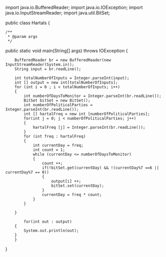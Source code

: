 import java.io.BufferedReader;
import java.io.IOException;
import java.io.InputStreamReader;
import java.util.BitSet;


public class Hartals {

    /**
     * @param args
     */
public static void main(String[] args) throws IOException {
        
        BufferedReader br = new BufferedReader(new InputStreamReader(System.in));
        String input = br.readLine();
        
        int totalNumberOfInputs = Integer.parseInt(input);
        int [] output = new int[totalNumberOfInputs];
        for (int i = 0 ; i < totalNumberOfInputs; i++)
        {
            int numberOfDaysToMonitor = Integer.parseInt(br.readLine());
            BitSet bitSet = new BitSet();
            int numberOfPoliticalParties = Integer.parseInt(br.readLine());
            int [] hartalFreq = new int [numberOfPoliticalParties];
            for(int j = 0; j < numberOfPoliticalParties; j++)
            {
                hartalFreq [j] = Integer.parseInt(br.readLine());
            }            
            for (int freq : hartalFreq)
            {
                int currentDay = freq;
                int count = 1;
                while (currentDay <= numberOfDaysToMonitor)
                {
                    count ++;
                    if(!bitSet.get(currentDay) && !(currentDay%7 ==6 || currentDay%7 == 0))
                    {
                        output[i] ++;
                        bitSet.set(currentDay);
                    }
                    currentDay = freq * count;
                }
            }
            
        }
    
            for(int out : output)
        {
            System.out.println(out);
        }
        }
}
